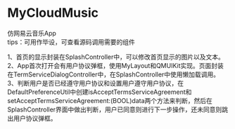 # MyCloudMusic
仿网易云音乐App  
tips：可用作毕设，可查看源码调用需要的组件

1、首页的显示封装在SplashController中，可以修改首页显示的图片以及文本。  
2、App首次打开会有用户协议弹框，使用MyLayout和QMUIKit实现。页面封装在TermServiceDialogController中，在SplashController中使用懒加载调用。  
3、判断用户是否已经遵守用户协议和设置用户遵守用户协议，在DefaultPreferenceUtil中创建isAcceptTermsServiceAgreement和setAcceptTermsServiceAgreement:(BOOL)data两个方法来判断，然后在SplashController界面中做出判断，用户已同意则进行下一步操作，还未同意则跳出用户协议弹框。
